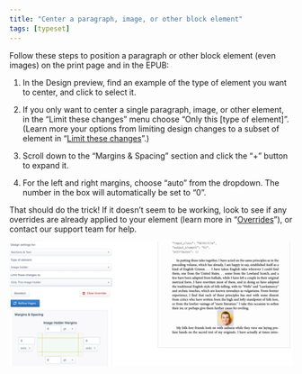 ```yaml
---
title: "Center a paragraph, image, or other block element"
tags: [typeset]
---
```

 
<html><body><section data-type="chapter" class="hsecchapter" data-hederis-type="hsecchapter" id="center-a-block" data-pi-attrs="id: center-a-block; data-tags: typeset;" role="doc-chapter" data-tags="typeset" data-author-name=" " data-book-title=" " title="Center a paragraph, image, or other block element"><p class="hblkp" data-hederis-type="hblkp" id="pJEheS3LG">Follow these steps to position a paragraph or other block element (even images) on the print page and in the EPUB:</p><ol class="hwprnumlist" data-hederis-type="hwprnumlist" id="p4g5YwLxl"><li class="hblkoli" data-hederis-type="hblkoli" id="lijZFlxj7T"><p class="hblkoli" data-hederis-type="hblklip" id="phpZD9ke5">In the Design preview, find an example of the type of element you want to center, and click to select it.</p></li><li class="hblkoli" data-hederis-type="hblkoli" id="li5GBv1jza"><p class="hblkoli" data-hederis-type="hblklip" id="phGym7VqD">If you only want to center a single paragraph, image, or other element, in the &#8220;Limit these changes&#8221; menu choose &#8220;Only this [type of element]&#8221;. (Learn more your options from limiting design changes to a subset of element in &#8220;<a href="{% link _docs/selectors.md %}" class="hspana" data-hederis-type="hspana" id="pzhmJzsb9">Limit these changes</a>&#8221;.)</p></li><li class="hblkoli" data-hederis-type="hblkoli" id="liRl8YZjHE"><p class="hblkoli" data-hederis-type="hblklip" id="pyoQg6qAV">Scroll down to the &#8220;Margins &amp; Spacing&#8221; section and click the &#8220;+&#8221; button to expand it.</p></li><li class="hblkoli" data-hederis-type="hblkoli" id="li6Agse2YQ"><p class="hblkoli" data-hederis-type="hblklip" id="pF4MPGSiA">For the left and right margins, choose &#8220;auto&#8221; from the dropdown. The number in the box will automatically be set to &#8220;0&#8221;.</p></li></ol><p class="hblkp" data-hederis-type="hblkp" id="pxKfR1jYm">That should do the trick! If it doesn&#8217;t seem to be working, look to see if any overrides are already applied to your element (learn more in &#8220;<a href="{% link _docs/design-settings-and-inheritance.md %}" class="hspana" data-hederis-type="hspana" id="pZlAga3Rv">Overrides</a>&#8221;), or contact our support team for help.</p><img data-hederis-type="hblkimg" class="hblkimg" id="pudsZYFUW" src="/images/centerblock1.png" data-img-src="/images/centerblock1.png"/></section></body></html>
